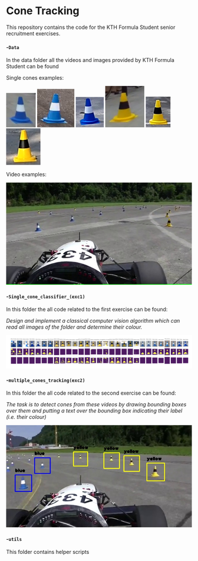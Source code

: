 # Cone Tracking
This repository contains the code for the KTH Formula Student senior recruitment exercises.

#### -`Data`
In the data folder all the videos and images provided by KTH Formula Student can be found

Single cones examples:

![demo](./data/single_cone_images/blue_1.png)
![demo](./data/single_cone_images/blue_0.png)
![demo](./data/single_cone_images/blue_6.png)
![demo](./data/single_cone_images/yellow_0.png)
![demo](./data/single_cone_images/yellow_5.png)
![demo](./data/single_cone_images/yellow_13.png)

Video examples:

![demo](./data/videos/frames/track/frame200.jpg)

#### -`Single_cone_classifier_(exc1)`
In this folder the all code related to the first exercise can be found:

_Design and implement a classical computer vision algorithm which can read all images of the folder and determine
their colour._

![display](./single_cone_classifier_(exc1)/Classification_matplot.png)

#### -`multiple_cones_tracking(exc2)`
In this folder the all code related to the second exercise can be found:

_The task is to detect cones from these videos by drawing bounding boxes over them and putting a text over the bounding box indicating their label (i.e. their colour)_

![display](./multiple_cones_tracking_(exc2)/multiple_cones_tracking/videos/images/demo.jpg)


#### -`utils`
This folder contains helper scripts